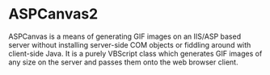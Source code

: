 # ASPCanvas2
ASPCanvas is a means of generating GIF images on an IIS/ASP based server without installing server-side COM objects or fiddling around with client-side Java. It is a purely VBScript class which generates GIF images of any size on the server and passes them onto the web browser client.
